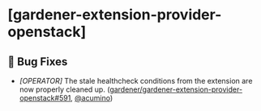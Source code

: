 # [gardener-extension-provider-openstack]
## 🐛 Bug Fixes
* *[OPERATOR]* The stale healthcheck conditions from the extension are now properly cleaned up. ([gardener/gardener-extension-provider-openstack#591](https://github.com/gardener/gardener-extension-provider-openstack/pull/591), [@acumino](https://github.com/acumino))
